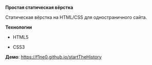 **Простая статическая вёрстка**

Статическая вёрстка на HTML/CSS для одностраничного сайта.

**Технологии**

- HTML5

- CSS3

**Демо**: https://f1ne0.github.io/startTheHistory
